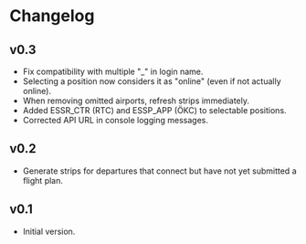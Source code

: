 # Changelog

## v0.3

- Fix compatibility with multiple "\_" in login name.
- Selecting a position now considers it as "online" (even if not actually online).
- When removing omitted airports, refresh strips immediately.
- Added ESSR_CTR (RTC) and ESSP_APP (ÖKC) to selectable positions.
- Corrected API URL in console logging messages.

## v0.2

- Generate strips for departures that connect but have not yet submitted a flight plan.

## v0.1

- Initial version.
